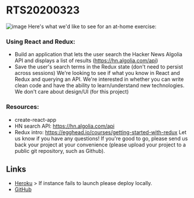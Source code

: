 # RTS20200323
![image](https://fkarticuno.github.io/CodingPortfolio/Assets/Images/24.png)
Here's what we'd like to see for an at-home exercise:
### Using React and Redux:
- Build an application that lets the user search the Hacker News Algolia API and displays a list of results (https://hn.algolia.com/api)
- Save the user's search terms in the Redux state (don't need to persist across sessions)
We're looking to see if what you know in React and Redux and querying an API. We're interested in whether you can write clean code and have the ability to learn/understand new technologies. We don't care about design/UI (for this project)
### Resources:
- create-react-app
- HN search API: https://hn.algolia.com/api
- Redux intro: https://egghead.io/courses/getting-started-with-redux
Let us know if you have any questions! If you're good to go, please send us back your project at your convenience (please upload your project to a public git repository, such as Github).

## Links
- [Heroku](https://rtslabs20200323.herokuapp.com/) > If instance fails to launch please deploy locally.
- [GitHub](https://github.com/fkarticuno/RTS20200323)

